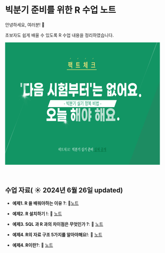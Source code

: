 # 빅분기 준비를 위한 R 수업 노트

안녕하세요, 여러분!  🌟

초보자도 쉽게 배울 수 있도록 R 수업 내용을 정리하였습니다.

<img src="https://github.com/DYNPARK/DY/blob/main/b4fcef6d5882a6cd8dc193817797cf5d4b74f653.png" width="600" height="400">

&nbsp;

## 수업 자료( ☀️ 2024년 6월 26일 updated)


- **예제1. R 을 배워야하는 이유 ?**:  📄[노트](https://www.notion.so/R-82d8003beeaa4511a9c6a02af397ae9d?pvs=4#a79c0592f88f411482b7ebcd1a6ffc9d)
  &nbsp;
  
- **예제2. R 설치하기 !**: 📄 [노트](https://www.notion.so/R-54be61df46434724a5a7d4f1370521cb)

- **예제3. SQL 과 R 과의 차이점은 무엇인가 ?**: 📄 [노트](https://www.notion.so/R-82d8003beeaa4511a9c6a02af397ae9d?pvs=4#c7b173f32d35453297242c40a0494148)

- **예제4. R의 자료 구조 5가지를 알아야해요!**: 📄 [노트](https://github.com/oracleyu01/R_class/blob/main/%E2%96%A3%20%EC%98%88%EC%A0%9C4.%20%20R%EC%9D%98%20%EC%9E%90%EB%A3%8C%20%EA%B5%AC%EC%A1%B0%205%EA%B0%80%EC%A7%80.txt)

- **예제4. R이란?**: 📄 [노트](https://www.notion.so/R-82d8003beeaa4511a9c6a02af397ae9d?pvs=4#4334db9cf0b14469aceaa7a244a846a4)
